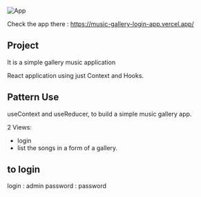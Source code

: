 ![App](/screenshots/preview.png?raw=true "Login page for the app")

Check the app there : https://music-gallery-login-app.vercel.app/

## Project

It is a simple gallery music application

React application using just Context and Hooks.

## Pattern Use

useContext and useReducer, to build a simple music gallery app.

2 Views:

- login
- list the songs in a form of a gallery.

## to login

login : admin
password : password
